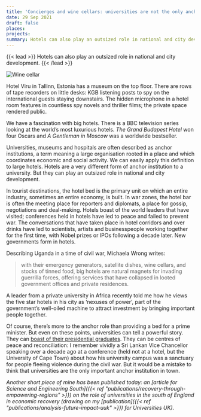 ```yaml
---
title: 'Concierges and wine cellars: universities are not the only anchors in town'
date: 29 Sep 2021
draft: false
places:
projects:
summary: Hotels can also play an outsized role in national and city development.
---
```


{{< lead >}} Hotels can also play an outsized role in national and city development. {{< /lead >}}

![Wine cellar](images/wine.jpg "Photo credit: [Unsplash](https://unsplash.com/photos/rFOrSRlkno0)
")

Hotel Viru in Tallinn, Estonia has a museum on the top floor. There are rows of tape recorders on little desks: KGB listening posts to spy on the international guests staying downstairs. The hidden microphone in a hotel room features in countless spy novels and thriller films; the private space rendered public.

We have a fascination with big hotels. There is a BBC television series looking at the world’s most luxurious hotels. _The Grand Budapest Hotel_ won four Oscars and _A Gentleman in Moscow_ was a worldwide bestseller.

Universities, museums and hospitals are often described as anchor institutions, a term meaning a large organisation rooted in a place and which coordinates economic and social activity. We can easily apply this definition to large hotels. Hotels are a very different form of anchor institution to a university. But they can play an outsized role in national and city development.

In tourist destinations, the hotel bed is the primary unit on which an entire industry, sometimes an entire economy, is built. In war zones, the hotel bar is often the meeting place for reporters and diplomats, a place for gossip, negotiations and deal-making. Hotels boast of the world leaders that have visited; conferences held in hotels have led to peace and failed to prevent war. The conversations that have taken place in hotel corridors and over drinks have led to scientists, artists and businesspeople working together for the first time, with Nobel prizes or IPOs following a decade later. New governments form in hotels.

Describing Uganda in a time of civil war, Michaela Wrong writes:

> with their emergency generators, satellite dishes, wine cellars, and stocks of tinned food, big hotels are natural magnets for invading guerrilla forces, offering services that have collapsed in looted government offices and private residences.

A leader from a private university in Africa recently told me how he views the five star hotels in his city as ‘nexuses of power’, part of the government’s well-oiled machine to attract investment by bringing important people together. 

Of course, there’s more to the anchor role than providing a bed for a prime minister. But even on these points, universities can tell a powerful story. They can [boast of their presidential graduates](https://www.hepi.ac.uk/2021/09/02/2021-hepi-soft-power-index-uk-slips-further-behind-the-us-again/). They can be centres of peace and reconciliation: I remember vividly a Sri Lankan Vice Chancellor speaking over a decade ago at a conference (held not at a hotel, but the University of Cape Town) about how his university campus was a sanctuary for people fleeing violence during the civil war. But it would be a mistake to think that universities are the only important anchor institution in town.

*Another short piece of mine has been published today: an [article for Science and Engineering South]({{< ref "publications/recovery-through-empowering-regions" >}}) on the role of universities in the south of England in economic recovery (drawing on my [publication]({{< ref "publications/analysis-future-impact-uuk" >}}) for Universities UK).*